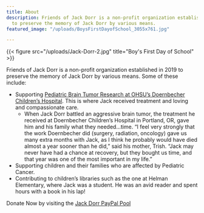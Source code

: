 ```yaml
---
title: About
description: Friends of Jack Dorr is a non-profit organization established in 2019
  to preserve the memory of Jack Dorr by various means.
featured_image: "/uploads/BoysFirstDayofSchool_3055x761.jpg"

---
```

{{< figure src="/uploads/Jack-Dorr-2.jpg" title="Boy's First Day of School" >}}

Friends of Jack Dorr is a non-profit organization established in 2019 to preserve the memory of Jack Dorr by various means. Some of these include:

* Supporting [Pediatric Brain Tumor Research at OHSU’s Doernbecher Children’s Hospital](https://www.ohsu.edu/doernbecher/brain-tumors-children-and-teens). This is where Jack received treatment and loving and compassionate care.
  * When Jack Dorr battled an aggressive brain tumor, the treatment he received at Doernbecher Children’s Hospital in Portland, OR, gave him and his family what they needed...time. “I feel very strongly that the work Doernbecher did (surgery, radiation, oncology) gave us many extra months with Jack, as I think he probably would have died almost a year sooner than he did,” said his mother, Trish. “Jack may never have had a chance at recovery, but they bought us time, and that year was one of the most important in my life.”
* Supporting children and their families who are affected by Pediatric Cancer.
* Contributing to children’s libraries such as the one at Helman Elementary, where Jack was a student. He was an avid reader and spent hours with a book in his lap!

Donate Now by visiting the [Jack Dorr PayPal Pool](https://paypal.me/pools/c/8jSnkG8SBb "Jack Dorr PayPal Pool")
